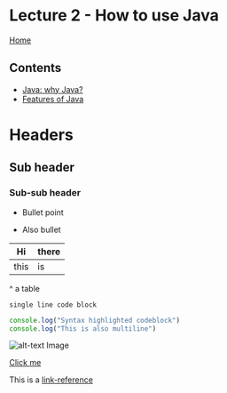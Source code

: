 # Lecture 2 - How to use Java

[Home](../lecture.md)

## Contents

- [Java: why Java?](./java.md)
- [Features of Java](./usage.md)

# Headers

## Sub header

### Sub-sub header

- Bullet point

* Also bullet

| Hi   | there |
| ---- | ----- |
| this | is    |

^ a table

`single line code block`

```js
console.log("Syntax highlighted codeblock")
console.log("This is also multiline")
```

![alt-text](<https://source.unsplash.com/featured/?book>)
Image

[Click me](./index.md)

This is  a [link-reference][link-referece]

[link-referece]: ./index.md